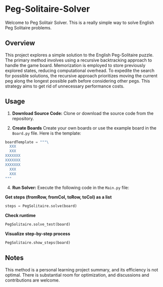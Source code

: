 # Peg-Solitaire-Solver
Welcome to Peg Solitair Solver. This is a really simple way to solve English Peg Solitaire problems.

## Overview
This project explores a simple solution to the English Peg-Solitaire puzzle. The primary method involves using a recursive backtracking approach to handle the game board. Memorization is employed to store previously explored states, reducing computational overhead. To expedite the search for possible solutions, the recursive approach prioritizes moving the current peg along the longest possible path before considering other pegs. This strategy aims to get rid of unnecessary performance costs.

## Usage
1. **Download Source Code:**
   Clone or download the source code from the repository.

2. **Create Boards**
   Create your own boards or use the example board in the `Board.py` file. Here is the template:
```python
boardTemplate = """\
  XXX  
  XXX  
XXXXXXX
XXXXXXX
XXXXXXX
  XXX
  XXX  
"""
   ```

4. **Run Solver:**
   Execute the following code in the `Main.py` file:
   
 **Get steps (fromRow, fromCol, toRow, toCol) as a list**
   ```python
   steps = PegSolitaire.solve(board)
   ```
   
 **Check runtime**
   ```python
   PegSolitaire.solve_test(board)
   ```
   
 **Visualize step-by-step process**
   ```python
   PegSolitaire.show_steps(board)
   ```

## Notes
This method is a personal learning project summary, and its efficiency is not optimal. There is substantial room for optimization, and discussions and contributions are welcome.
